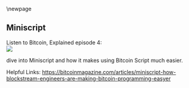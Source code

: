 \newpage
## Miniscript

Listen to Bitcoin, Explained episode 4:\
![](qr/04.png)

dive into Miniscript and how it makes using Bitcoin Script much easier.

Helpful Links: https://bitcoinmagazine.com/articles/miniscript-how-blockstream-engineers-are-making-bitcoin-programming-easyer
